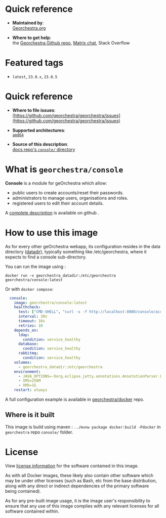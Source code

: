 # Quick reference

-    **Maintained by**:  
      [Georchestra.org](https://www.georchestra.org/)

-    **Where to get help**:  
     the [Georchestra Github repo](https://github.com/georchestra/georchestra), [Matrix chat](https://matrix.to/#/#georchestra:libera.chat), Stack Overflow

# Featured tags

- `latest`, `23.0.x`, `23.0.5`

# Quick reference

-	**Where to file issues**:  
     [https://github.com/georchestra/georchestra/issues](https://github.com/georchestra/georchestra/issues)

-	**Supported architectures**:   
     [`amd64`](https://hub.docker.com/r/amd64/docker/)

-	**Source of this description**:  
     [docs repo's `console/` directory](https://github.com/georchestra/georchestra/blob/master/console/DOCKER_HUB.md)

# What is `georchestra/console`

**Console** is a module for geOrchestra which allow:
- public users to create accounts/reset their passwords.
- administrators to manage users, organisations and roles.
- registered users to edit their account details.

A [complete description](https://github.com/georchestra/georchestra/blob/master/console/README.md) is available on github .

# How to use this image

As for every other geOrchestra webapp, its configuration resides in the data directory ([datadir](https://github.com/georchestra/datadir)), typically something like /etc/georchestra, where it expects to find a console sub-directory.

You can run the image using :
```shell
docker run -v georchestra_datadir:/etc/georchestra georchestra/console:latest
```

Or with `docker compose`: 
```yaml
  console:
    image: georchestra/console:latest
    healthcheck:
      test: ["CMD-SHELL", "curl -s -f http://localhost:8080/console/account/new >/dev/null || exit 1"]
      interval: 30s
      timeout: 10s
      retries: 10
    depends_on:
      ldap:
        condition: service_healthy
      database:
        condition: service_healthy
      rabbitmq:
        condition: service_healthy
    volumes:
      - georchestra_datadir:/etc/georchestra
    environment:
      - JAVA_OPTIONS=-Dorg.eclipse.jetty.annotations.AnnotationParser.LEVEL=OFF
      - XMS=256M
      - XMX=1G
    restart: always
```

A full configuration example is available in [georchestra/docker](https://github.com/georchestra/docker) repo.

## Where is it built

This image is build using maven : `../mvnw package docker:build -Pdocker` in `georchestra` repo `console/` folder.

# License

View [license information](https://www.georchestra.org/software.html) for the software contained in this image.

As with all Docker images, these likely also contain other software which may be under other licenses (such as Bash, etc from the base distribution, along with any direct or indirect dependencies of the primary software being contained).

[//]: # (Some additional license information which was able to be auto-detected might be found in [the `repo-info` repository's georchestra/ directory]&#40;&#41;.)

As for any pre-built image usage, it is the image user's responsibility to ensure that any use of this image complies with any relevant licenses for all software contained within.
